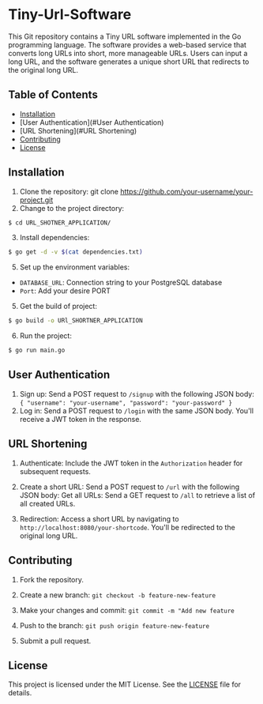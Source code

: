 # Tiny-Url-Software

This Git repository contains a Tiny URL software implemented in the Go programming language. The software provides a web-based service that converts long URLs into short, more manageable URLs. Users can input a long URL, and the software generates a unique short URL that redirects to the original long URL.

## Table of Contents

- [Installation](#installation)
- [User Authentication](#User Authentication)
- [URL Shortening](#URL Shortening)
- [Contributing](#Contributing)
- [License](#license)

## Installation


1. Clone the repository: git clone https://github.com/your-username/your-project.git
2. Change to the project directory:
```bash
$ cd URL_SHOTNER_APPLICATION/
````
3. Install dependencies:
```bash
$ go get -d -v $(cat dependencies.txt)
```
5. Set up the environment variables:
- `DATABASE_URL`: Connection string to your PostgreSQL database
- `Port`: Add your desire PORT
5. Get the build of project:
```bash
$ go build -o URl_SHORTNER_APPLICATION 
```
6. Run the project:
```bash
$ go run main.go
```
## User Authentication

1. Sign up: Send a POST request to `/signup` with the following JSON body:
   `{
   "username": "your-username",
   "password": "your-password"
   }`
2. Log in: Send a POST request to `/login` with the same JSON body. You'll receive a JWT token in the response.
## URL Shortening

1. Authenticate: Include the JWT token in the `Authorization` header for subsequent requests.

2. Create a short URL: Send a POST request to `/url` with the following JSON body:
   Get all URLs: Send a GET request to `/all` to retrieve a list of all created URLs.

4. Redirection: Access a short URL by navigating to `http://localhost:8080/your-shortcode`. You'll be redirected to the original long URL.

## Contributing

1. Fork the repository.

2. Create a new branch: `git checkout -b feature-new-feature`
3. Make your changes and commit: `git commit -m "Add new feature`
4. Push to the branch: `git push origin feature-new-feature`
5. Submit a pull request.

## License

This project is licensed under the MIT License. See the [LICENSE](LICENSE) file for details.